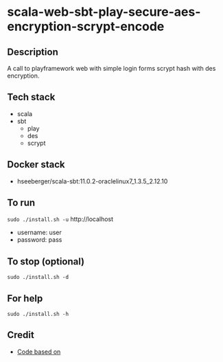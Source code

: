# scala-web-sbt-play-secure-aes-encryption-scrypt-encode

## Description
A call to playframework web
with simple login forms scrypt hash
with des encryption.

## Tech stack
- scala
- sbt
  - play
  - des
  - scrypt

## Docker stack
- hseeberger/scala-sbt:11.0.2-oraclelinux7_1.3.5_2.12.10

## To run
`sudo ./install.sh -u`
http://localhost
- username: user
- password: pass

## To stop (optional)
`sudo ./install.sh -d`

## For help
`sudo ./install.sh -h`

## Credit
- [Code based on](https://github.com/alvinj/PlayFrameworkLoginAuthenticationExample.git)
